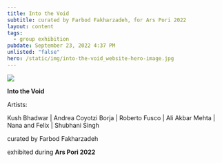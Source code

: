 ```yaml
---
title: Into the Void
subtitle: curated by Farbod Fakharzadeh, for Ars Pori 2022
layout: content
tags:
  - group exhibition
pubdate: September 23, 2022 4:37 PM
unlisted: "false"
hero: /static/img/into-the-void_website-hero-image.jpg
---
```



![](/static/img/into-the-void_website-hero-image.jpg)

**Into the Void**

Artists: 

Kush Bhadwar | Andrea Coyotzi Borja | Roberto Fusco | Ali Akbar Mehta | Nana and Felix | Shubhani Singh

curated by Farbod Fakharzadeh

exhibited during **Ars Pori 2022**